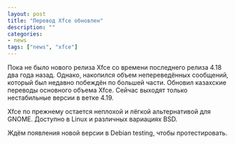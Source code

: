 ```yaml
---
layout: post
title: "Перевод Xfce обновлен"
description: ""
categories:
- news
tags: ["news", "xfce"]
---
```


Пока не было нового релиза Xfce со времени последнего релиза 4.18 два года назад. Однако, накопился объем непереведённых сообщений,
который был недавно побеждён по большей части. Обновил казахские переводы основного объема Xfce. Сейчас выходят только нестабильные версии в ветке 4.19.


Xfce по прежнему остается неплохой и лёгкой альтернативой для GNOME. Доступно в Linux и различных вариациях BSD.


Ждём появления новой версии в Debian testing, чтобы протестировать.
